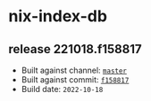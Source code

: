 # nix-index-db
## release 221018.f158817
- Built against channel: [`master`](https://github.com/nixos/nixpkgs/tree/master)
- Built against commit: [`f158817`](https://github.com/NixOS/nixpkgs/commit/f158817e707486594e896b46e1067d7ce72428be)
- Build date: `2022-10-18`
